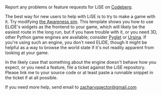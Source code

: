 Report any problems or feature requests for LiSE on
[Codeberg](https://codeberg.org/clayote/LiSE/issues).

The best way for new users to help with LiSE is to try to make a game with it. Try
modifying [the Awareness sim](https://github.com/TacticalMetaphysics/LiSE/blob/main/ELiDE/ELiDE/examples/awareness.py).
This template shows you how to use
ELiDE's widgets as the frontend to your game, which will likely be the easiest route in the long run, but if you have
trouble with it, or you need 3D, other Python game engines are available; consider [Pyglet](http://pyglet.org/)
or [Ursina](https://www.ursinaengine.org/). If you're using such an engine, you don't need ELiDE, though it might be helpful as a
way to browse the world state if it's not readily apparent from looking at your game.

In the likely case that something about the engine doesn't behave how you expect, or you need a feature, file a ticket
against the LiSE repository. Please link me to your source code or at least paste a runnable snippet in the ticket if at
all possible.

If you need more help, send email to zacharyspector@gmail.com
